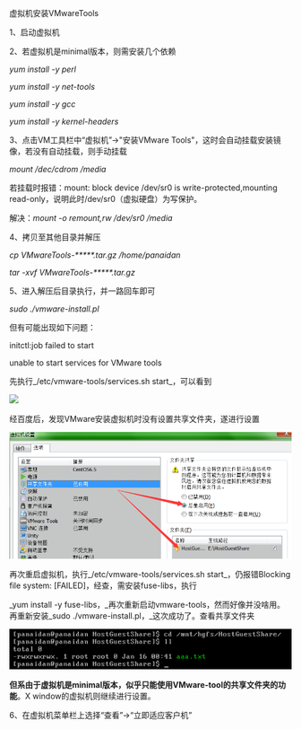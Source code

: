 虚拟机安装VMwareTools

1、启动虚拟机

2、若虚拟机是minimal版本，则需安装几个依赖

_yum install -y perl_

_yum install -y net-tools_

_yum install -y gcc_

_yum install -y kernel-headers_

3、点击VM工具栏中“虚拟机”-&gt;"安装VMware Tools"，这时会自动挂载安装镜像，若没有自动挂载，则手动挂载

_mount /dec/cdrom /media_

若挂载时报错：mount: block device /dev/sr0 is write-protected,mounting read-only，说明此时/dev/sr0（虚拟硬盘）为写保护。

解决：_mount -o remount,rw /dev/sr0 /media_

4、拷贝至其他目录并解压

_cp VMwareTools-\*\*\*\*\*.tar.gz /home/panaidan_

_tar -xvf VMwareTools-\*\*\*\*\*.tar.gz_

5、进入解压后目录执行，并一路回车即可

_sudo  ./vmware-install.pl_

但有可能出现如下问题：

initctl:job failed to start

unable to start services for VMware tools

先执行_/etc/vmware-tools/services.sh start_，可以看到

![](file:///C:\Users\Administrator\AppData\Roaming\Tencent\Users\2291385052\QQ\WinTemp\RichOle\9F[1V1Z%QUY%29$YYQF9RT1`T.png)

经百度后，发现VMware安装虚拟机时没有设置共享文件夹，遂进行设置

![](/assets/设置共享文件夹.png)

再次重启虚拟机，执行_/etc/vmware-tools/services.sh start_，仍报错Blocking file system: \[FAILED\]，经查，需安装fuse-libs，执行

_yum install -y fuse-libs，_再次重新启动vmware-tools，然而好像并没啥用。再重新安装_sudo  ./vmware-install.pl，_这次成功了。查看共享文件夹

![](/assets/查看共享文件夹.png)

**但系由于虚拟机是minimal版本，似乎只能使用VMware-tool的共享文件夹的功能**。X window的虚拟机则继续进行设置。

6、在虚拟机菜单栏上选择“查看”-&gt;“立即适应客户机”

